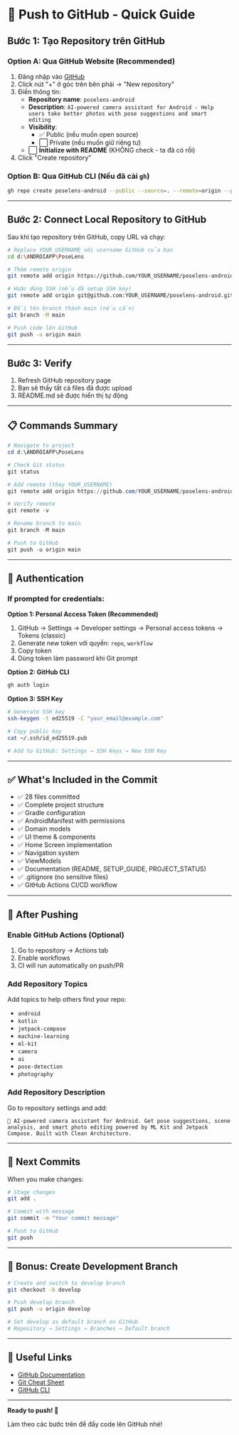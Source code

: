 # 🚀 Push to GitHub - Quick Guide

## Bước 1: Tạo Repository trên GitHub

### Option A: Qua GitHub Website (Recommended)
1. Đăng nhập vào [GitHub](https://github.com)
2. Click nút "+" ở góc trên bên phải → "New repository"
3. Điền thông tin:
   - **Repository name**: `poselens-android`
   - **Description**: `AI-powered camera assistant for Android - Help users take better photos with pose suggestions and smart editing`
   - **Visibility**: 
     - ✅ Public (nếu muốn open source)
     - ⬜ Private (nếu muốn giữ riêng tư)
   - ⬜ **Initialize with README** (KHÔNG check - ta đã có rồi)
4. Click "Create repository"

### Option B: Qua GitHub CLI (Nếu đã cài `gh`)
```bash
gh repo create poselens-android --public --source=. --remote=origin --push
```

---

## Bước 2: Connect Local Repository to GitHub

Sau khi tạo repository trên GitHub, copy URL và chạy:

```bash
# Replace YOUR_USERNAME với username GitHub của bạn
cd d:\ANDROIAPP\PoseLens

# Thêm remote origin
git remote add origin https://github.com/YOUR_USERNAME/poselens-android.git

# Hoặc dùng SSH (nếu đã setup SSH key)
git remote add origin git@github.com:YOUR_USERNAME/poselens-android.git

# Đổi tên branch thành main (nếu cần)
git branch -M main

# Push code lên GitHub
git push -u origin main
```

---

## Bước 3: Verify

1. Refresh GitHub repository page
2. Bạn sẽ thấy tất cả files đã được upload
3. README.md sẽ được hiển thị tự động

---

## 📋 Commands Summary

```powershell
# Navigate to project
cd d:\ANDROIAPP\PoseLens

# Check Git status
git status

# Add remote (thay YOUR_USERNAME)
git remote add origin https://github.com/YOUR_USERNAME/poselens-android.git

# Verify remote
git remote -v

# Rename branch to main
git branch -M main

# Push to GitHub
git push -u origin main
```

---

## 🔐 Authentication

### If prompted for credentials:

**Option 1: Personal Access Token (Recommended)**
1. GitHub → Settings → Developer settings → Personal access tokens → Tokens (classic)
2. Generate new token với quyền: `repo`, `workflow`
3. Copy token
4. Dùng token làm password khi Git prompt

**Option 2: GitHub CLI**
```bash
gh auth login
```

**Option 3: SSH Key**
```bash
# Generate SSH key
ssh-keygen -t ed25519 -C "your_email@example.com"

# Copy public key
cat ~/.ssh/id_ed25519.pub

# Add to GitHub: Settings → SSH Keys → New SSH Key
```

---

## ✅ What's Included in the Commit

- ✅ 28 files committed
- ✅ Complete project structure
- ✅ Gradle configuration
- ✅ AndroidManifest with permissions
- ✅ Domain models
- ✅ UI theme & components
- ✅ Home Screen implementation
- ✅ Navigation system
- ✅ ViewModels
- ✅ Documentation (README, SETUP_GUIDE, PROJECT_STATUS)
- ✅ .gitignore (no sensitive files)
- ✅ GitHub Actions CI/CD workflow

---

## 🎉 After Pushing

### Enable GitHub Actions (Optional)
1. Go to repository → Actions tab
2. Enable workflows
3. CI will run automatically on push/PR

### Add Repository Topics
Add topics to help others find your repo:
- `android`
- `kotlin`
- `jetpack-compose`
- `machine-learning`
- `ml-kit`
- `camera`
- `ai`
- `pose-detection`
- `photography`

### Add Repository Description
Go to repository settings and add:
```
🤳 AI-powered camera assistant for Android. Get pose suggestions, scene analysis, and smart photo editing powered by ML Kit and Jetpack Compose. Built with Clean Architecture.
```

---

## 📝 Next Commits

When you make changes:
```bash
# Stage changes
git add .

# Commit with message
git commit -m "Your commit message"

# Push to GitHub
git push
```

---

## 🌟 Bonus: Create Development Branch

```bash
# Create and switch to develop branch
git checkout -b develop

# Push develop branch
git push -u origin develop

# Set develop as default branch on GitHub
# Repository → Settings → Branches → Default branch
```

---

## 🔗 Useful Links

- [GitHub Documentation](https://docs.github.com)
- [Git Cheat Sheet](https://education.github.com/git-cheat-sheet-education.pdf)
- [GitHub CLI](https://cli.github.com/)

---

**Ready to push! 🚀**

Làm theo các bước trên để đẩy code lên GitHub nhé!
